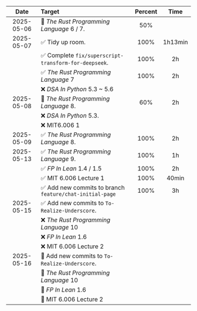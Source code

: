 |    Date    | Target                                                  | Percent |  Time   |
| :--------: | :------------------------------------------------------ | :-----: | :-----: |
| 2025-05-06 | 🍊 *The Rust Programming Language* 6 / 7.                |   50%   |         |
| 2025-05-07 | ✅ Tidy up room.                                         |  100%   | 1h13min |
|            | ✅ Complete `fix/superscript-transform-for-deepseek`.    |  100%   |   2h    |
|            | ✅ *The Rust Programming Language* 7                     |  100%   |   2h    |
|            | ❌ *DSA In Python* 5.3 ~ 5.6                             |         |         |
| 2025-05-08 | 🍊 *The Rust Programming Language* 8.                    |   60%   |   2h    |
|            | ❌ *DSA In Python* 5.3.                                  |         |         |
|            | ❌ MIT6.006 1                                            |         |         |
| 2025-05-09 | ✅ *The Rust Programming Language* 8.                    |  100%   |   2h    |
| 2025-05-13 | ✅ *The Rust Programming Language* 9.                    |  100%   |   1h    |
|            | ✅ *FP In Lean* 1.4 / 1.5                                |  100%   |   2h    |
|            | ✅ MIT 6.006 Lecture 1                                   |  100%   |  40min  |
|            | ✅ Add new commits to branch `feature/chat-initial-page` |  100%   |   3h    |
| 2025-05-15 | ✅ Add new commits to `To-Realize-Underscore`.           |         |         |
|            | ❌ *The Rust Programming Language* 10                    |         |         |
|            | ❌ *FP In Lean* 1.6                                      |         |         |
|            | ❌ MIT 6.006 Lecture 2                                   |         |         |
| 2025-05-16 | 🔲 Add new commits to `To-Realize-Underscore`.           |         |         |
|            | 🔲 *The Rust Programming Language* 10                    |         |         |
|            | 🔲 *FP In Lean* 1.6                                      |         |         |
|            | 🔲 MIT 6.006 Lecture 2                                   |         |         |